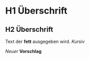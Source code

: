 # H1 Überschrift

## H2 Überschrift

Text der **fett** ausgegeben wird. *Kursiv*

*Neuer* **Vorschlag**
